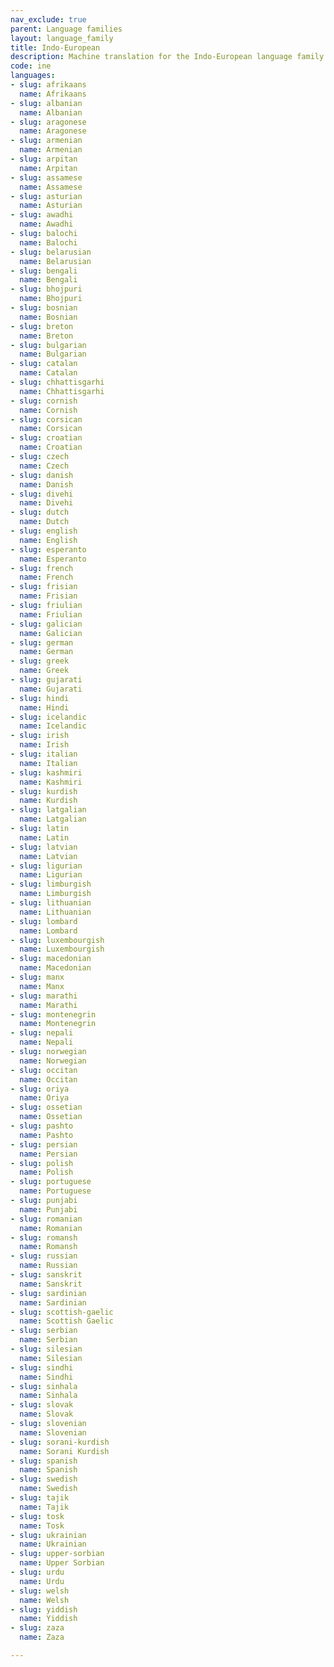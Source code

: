 ```yaml
---
nav_exclude: true
parent: Language families
layout: language_family
title: Indo-European
description: Machine translation for the Indo-European language family
code: ine
languages:
- slug: afrikaans
  name: Afrikaans
- slug: albanian
  name: Albanian
- slug: aragonese
  name: Aragonese
- slug: armenian
  name: Armenian
- slug: arpitan
  name: Arpitan
- slug: assamese
  name: Assamese
- slug: asturian
  name: Asturian
- slug: awadhi
  name: Awadhi
- slug: balochi
  name: Balochi
- slug: belarusian
  name: Belarusian
- slug: bengali
  name: Bengali
- slug: bhojpuri
  name: Bhojpuri
- slug: bosnian
  name: Bosnian
- slug: breton
  name: Breton
- slug: bulgarian
  name: Bulgarian
- slug: catalan
  name: Catalan
- slug: chhattisgarhi
  name: Chhattisgarhi
- slug: cornish
  name: Cornish
- slug: corsican
  name: Corsican
- slug: croatian
  name: Croatian
- slug: czech
  name: Czech
- slug: danish
  name: Danish
- slug: divehi
  name: Divehi
- slug: dutch
  name: Dutch
- slug: english
  name: English
- slug: esperanto
  name: Esperanto
- slug: french
  name: French
- slug: frisian
  name: Frisian
- slug: friulian
  name: Friulian
- slug: galician
  name: Galician
- slug: german
  name: German
- slug: greek
  name: Greek
- slug: gujarati
  name: Gujarati
- slug: hindi
  name: Hindi
- slug: icelandic
  name: Icelandic
- slug: irish
  name: Irish
- slug: italian
  name: Italian
- slug: kashmiri
  name: Kashmiri
- slug: kurdish
  name: Kurdish
- slug: latgalian
  name: Latgalian
- slug: latin
  name: Latin
- slug: latvian
  name: Latvian
- slug: ligurian
  name: Ligurian
- slug: limburgish
  name: Limburgish
- slug: lithuanian
  name: Lithuanian
- slug: lombard
  name: Lombard
- slug: luxembourgish
  name: Luxembourgish
- slug: macedonian
  name: Macedonian
- slug: manx
  name: Manx
- slug: marathi
  name: Marathi
- slug: montenegrin
  name: Montenegrin
- slug: nepali
  name: Nepali
- slug: norwegian
  name: Norwegian
- slug: occitan
  name: Occitan
- slug: oriya
  name: Oriya
- slug: ossetian
  name: Ossetian
- slug: pashto
  name: Pashto
- slug: persian
  name: Persian
- slug: polish
  name: Polish
- slug: portuguese
  name: Portuguese
- slug: punjabi
  name: Punjabi
- slug: romanian
  name: Romanian
- slug: romansh
  name: Romansh
- slug: russian
  name: Russian
- slug: sanskrit
  name: Sanskrit
- slug: sardinian
  name: Sardinian
- slug: scottish-gaelic
  name: Scottish Gaelic
- slug: serbian
  name: Serbian
- slug: silesian
  name: Silesian
- slug: sindhi
  name: Sindhi
- slug: sinhala
  name: Sinhala
- slug: slovak
  name: Slovak
- slug: slovenian
  name: Slovenian
- slug: sorani-kurdish
  name: Sorani Kurdish
- slug: spanish
  name: Spanish
- slug: swedish
  name: Swedish
- slug: tajik
  name: Tajik
- slug: tosk
  name: Tosk
- slug: ukrainian
  name: Ukrainian
- slug: upper-sorbian
  name: Upper Sorbian
- slug: urdu
  name: Urdu
- slug: welsh
  name: Welsh
- slug: yiddish
  name: Yiddish
- slug: zaza
  name: Zaza

---
```


